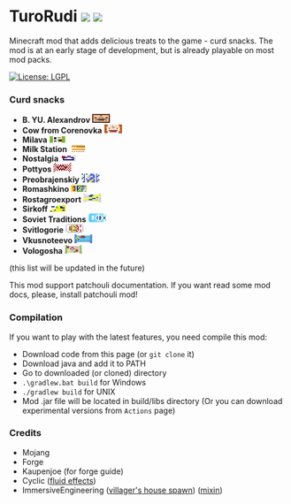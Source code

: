 # TuroRudi [![](https://cf.way2muchnoise.eu/full_655840_downloads.svg)](https://www.curseforge.com/minecraft/mc-mods/turorudi) [![](http://cf.way2muchnoise.eu/versions/655840.svg)](https://www.curseforge.com/minecraft/mc-mods/turorudi)

Minecraft mod that adds delicious treats to the game - curd snacks. The mod is at an early stage of development, but is already playable on most mod packs.

[![License: LGPL](https://img.shields.io/badge/License-LGPL-green.svg)](https://opensource.org/licenses/LGPL-2.1)

### Curd snacks
* **B. YU. Alexandrov** ![alexandrov](https://github.com/OleSTEEP/TuroRudi/blob/1.18/.github/images/alexandrov.png)
* **Cow from Corenovka** ![corenovka](https://github.com/OleSTEEP/TuroRudi/blob/1.18/.github/images/corenovka.png)
* **Milava** ![milava](https://github.com/OleSTEEP/TuroRudi/blob/1.18/.github/images/milava.png)
* **Milk Station** ![milk_station](https://github.com/OleSTEEP/TuroRudi/blob/1.18/.github/images/milk_station.png)
* **Nostalgia** ![nostalgia](https://github.com/OleSTEEP/TuroRudi/blob/1.18/.github/images/nostalgia.png)
* **Pottyos** ![pottyos](https://github.com/OleSTEEP/TuroRudi/blob/1.18/.github/images/pottyos.png)
* **Preobrajenskiy** ![preobrajenskiy](https://github.com/OleSTEEP/TuroRudi/blob/1.18/.github/images/preobrajenskiy.png)
* **Romashkino** ![romashkino](https://github.com/OleSTEEP/TuroRudi/blob/1.18/.github/images/romashkino.png) 
* **Rostagroexport** ![rostagroexport](https://github.com/OleSTEEP/TuroRudi/blob/1.18/.github/images/rostagroexport.png)
* **Sirkoff** ![sirkoff](https://github.com/OleSTEEP/TuroRudi/blob/1.18/.github/images/sirkoff.png)
* **Soviet Traditions** ![soviet](https://github.com/OleSTEEP/TuroRudi/blob/1.18/.github/images/soviet.png)
* **Svitlogorie** ![svitlogorie](https://github.com/OleSTEEP/TuroRudi/blob/1.18/.github/images/svitlogorie.png)
* **Vkusnoteevo** ![vkusnoteevo](https://github.com/OleSTEEP/TuroRudi/blob/1.18/.github/images/vkusnoteevo.png)
* **Vologosha** ![vologosha](https://github.com/OleSTEEP/TuroRudi/blob/1.18/.github/images/vologosha.png)

(this list will be updated in the future)

This mod support patchouli documentation. If you want read some mod docs, please, install patchouli mod!

### Compilation
If you want to play with the latest features, you need compile this mod:
* Download code from this page (or `git clone` it)
* Download java and add it to PATH
* Go to downloaded (or cloned) directory
* `.\gradlew.bat build` for Windows
* `./gradlew build` for UNIX
* Mod .jar file will be located in build/libs directory
(Or you can download experimental versions from `Actions` page)

### Credits
* Mojang
* Forge
* Kaupenjoe (for forge guide)
* Cyclic ([fluid effects](https://github.com/OleSTEEP/TuroRudi/blob/1.18/src/main/java/com/olesteep/turorudi/fluid/block/CondensedMilkFluidBlock.java))
* ImmersiveEngineering ([villager's house spawn](https://github.com/OleSTEEP/TuroRudi/blob/1.18/src/main/java/com/olesteep/turorudi/world/village/TuroVillagePools.java)) ([mixin](https://github.com/OleSTEEP/TuroRudi/blob/1.18/src/main/java/com/olesteep/turorudi/mixin/SingleJigsawAccess.java))